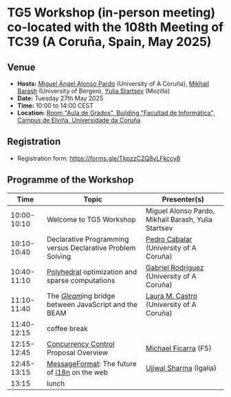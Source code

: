 # TG5 Workshop (in-person meeting) co-located with the 108th Meeting of TC39 (A Coruña, Spain, May 2025)

## Venue

* **Hosts:** [Miguel Ángel Alonso Pardo](https://pdi.udc.es/en/File/Pdi/E269E) (University of A Coruña),
[Mikhail Barash](https://www4.uib.no/en/find-employees/Mikhail.Barash) (University of Bergen),
[Yulia Startsev](https://github.com/codehag) (Mozilla)
* **Date:** Tuesday 27th May 2025
* **Time:** 10:00 to 14:00 CEST
* **Location:** [Room "Aula de Grados", Building "Facultad de Informática", Campus de Elviña, Universidade da Coruña](https://maps.app.goo.gl/JFPUTMfGSRZuJSoT6)

## Registration

- Registration form: https://forms.gle/TkpzzC2Q8vLFkccy8
		
## Programme of the Workshop

|Time|Topic|Presenter(s)|
|---|---|---|
|10:00-10:10|Welcome to TG5 Workshop|Miguel Alonso Pardo, Mikhail Barash, Yulia Startsev|
|10:10-10:40|Declarative Programming versus Declarative Problem Solving|[Pedro Cabalar](https://www.dc.fi.udc.es/~cabalar/) (University of A Coruña)|
|10:40-11:10|[Polyhedral](https://en.wikipedia.org/wiki/Polytope_model) optimization and sparse computations|[Gabriel Rodríguez](https://pdi.udc.es/en/File/Pdi/H997G) (University of A Coruña)|
|11:10-11:40|The <i>[Gleam](https://gleam.run/)</i>ing bridge between JavaScript and the BEAM|[Laura M. Castro](https://lauramcastro.github.io/) (University of A Coruña)|
|11:40-12:15|coffee break||
|12:15-12:45|[Concurrency Control](https://github.com/tc39/proposal-concurrency-control) Proposal Overview|[Michael Ficarra](https://github.com/michaelficarra) (F5)|
|12:45-13:15|[MessageFormat](https://messageformat.unicode.org/): The future of [i18n](https://en.wikipedia.org/wiki/Internationalization_and_localization) on the web|[Ujjwal Sharma](https://github.com/ryzokuken) (Igalia)|
|13:15|lunch||


